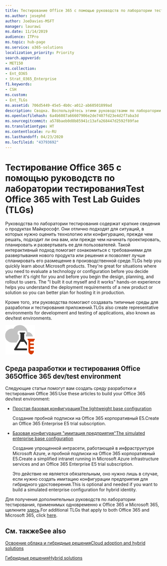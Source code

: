 ```yaml
---
title: Тестирование Office 365 с помощью руководств по лаборатории тестирования
ms.author: josephd
author: JoeDavies-MSFT
manager: laurawi
ms.date: 11/14/2019
audience: ITPro
ms.topic: hub-page
ms.service: o365-solutions
localization_priority: Priority
search.appverid:
- MET150
ms.collection:
- Ent_O365
- Strat_O365_Enterprise
f1.keywords:
- CSH
ms.custom:
- Ent_TLGs
ms.assetid: 706d5449-45e5-4b0c-a012-ab60501899ad
description: Сводка. Воспользуйтесь этими руководствами по лаборатории тестирования, чтобы настроить среды для демонстрации, экспериментальной установки, разработки и тестирования продуктов Office 365.
ms.openlocfilehash: 6a4b6087a66607906e2de7407fd23e4d2f7aba3d
ms.sourcegitcommit: a578baeb0d8b85941c13afa268447d2592f89fae
ms.translationtype: HT
ms.contentlocale: ru-RU
ms.lasthandoff: 04/23/2020
ms.locfileid: "43793692"
---
```

# <a name="test-office-365-with-test-lab-guides-tlgs"></a><span data-ttu-id="c5986-103">Тестирование Office 365 с помощью руководств по лаборатории тестирования</span><span class="sxs-lookup"><span data-stu-id="c5986-103">Test Office 365 with Test Lab Guides (TLGs)</span></span>

<span data-ttu-id="c5986-p101">Руководства по лаборатории тестирования содержат краткие сведения о продуктах Майкрософт. Они отлично подходят для ситуаций, в которых нужно оценить технологию или конфигурацию, прежде чем решать, подходит ли она вам, или прежде чем начинать проектировать, планировать и развертывать ее для пользователей. Такой интерактивный подход помогает ознакомиться с требованиями для развертывания нового продукта или решения и позволяет лучше спланировать его размещение в производственной среде.</span><span class="sxs-lookup"><span data-stu-id="c5986-p101">TLGs help you quickly learn about Microsoft products. They're great for situations where you need to evaluate a technology or configuration before you decide whether it's right for you and before you begin the design, planning, and rollout to users. The "I built it out myself and it works" hands-on experience helps you understand the deployment requirements of a new product or solution so you can better plan for hosting it in production.</span></span>
  
<span data-ttu-id="c5986-107">Кроме того, эти руководства помогают создавать типичные среды для разработки и тестирования приложений.</span><span class="sxs-lookup"><span data-stu-id="c5986-107">TLGs also create representative environments for development and testing of applications, also known as dev/test environments.</span></span>
  
![Руководства по лаборатории тестирования в Microsoft Cloud](media/24ad0d1b-3274-40fb-972a-b8188b7268d1.png)
  
## <a name="office-365-devtest-environment"></a><span data-ttu-id="c5986-109">Среда разработки и тестирования Office 365</span><span class="sxs-lookup"><span data-stu-id="c5986-109">Office 365 dev/test environment</span></span>

<span data-ttu-id="c5986-110">Следующие статьи помогут вам создать среду разработки и тестирования Office 365:</span><span class="sxs-lookup"><span data-stu-id="c5986-110">Use these articles to build your Office 365 dev/test environment:</span></span>
  
- [<span data-ttu-id="c5986-111">Простая базовая конфигурация</span><span class="sxs-lookup"><span data-stu-id="c5986-111">The lightweight base configuration</span></span>](https://docs.microsoft.com/microsoft-365/enterprise/lightweight-base-configuration-microsoft-365-enterprise)
    
    <span data-ttu-id="c5986-112">Создание пробной подписки на Office 365 корпоративный E5.</span><span class="sxs-lookup"><span data-stu-id="c5986-112">Create an Office 365 Enterprise E5 trial subscription.</span></span>

- [<span data-ttu-id="c5986-113">Базовая конфигурация "имитация предприятия"</span><span class="sxs-lookup"><span data-stu-id="c5986-113">The simulated enterprise base configuration</span></span>](https://docs.microsoft.com/microsoft-365/enterprise/simulated-ent-base-configuration-microsoft-365-enterprise)
    
    <span data-ttu-id="c5986-114">Создание упрощенной интрасети, работающей в инфраструктуре Microsoft Azure, и пробной подписки на Office 365 корпоративный E5.</span><span class="sxs-lookup"><span data-stu-id="c5986-114">Create a simplified intranet running in Microsoft Azure infrastructure services and an Office 365 Enterprise E5 trial subscription.</span></span> 

    <span data-ttu-id="c5986-115">Это действие не является обязательным, оно нужно лишь в случае, если нужно создать имитацию конфигурации предприятия для гибридного удостоверения.</span><span class="sxs-lookup"><span data-stu-id="c5986-115">This is optional and needed if you want to build a simulated enterprise configuration for hybrid identity.</span></span>
    
<span data-ttu-id="c5986-116">Для получения дополнительных руководств по лаборатории тестирования, применимых одновременно к Office 365 и Microsoft 365, щелкните [здесь](https://docs.microsoft.com/microsoft-365/enterprise/m365-enterprise-test-lab-guides).</span><span class="sxs-lookup"><span data-stu-id="c5986-116">For additional TLGs that apply to both Office 365 and Microsoft 365, click [here](https://docs.microsoft.com/microsoft-365/enterprise/m365-enterprise-test-lab-guides).</span></span>  
    
## <a name="see-also"></a><span data-ttu-id="c5986-117">См. также</span><span class="sxs-lookup"><span data-stu-id="c5986-117">See also</span></span>

[<span data-ttu-id="c5986-118">Освоение облака и гибридные решения</span><span class="sxs-lookup"><span data-stu-id="c5986-118">Cloud adoption and hybrid solutions</span></span>](cloud-adoption-and-hybrid-solutions.yml)
  
[<span data-ttu-id="c5986-119">Гибридные решения</span><span class="sxs-lookup"><span data-stu-id="c5986-119">Hybrid solutions</span></span>](hybrid-solutions.md)
